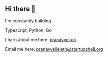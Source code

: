 ## Hi there 👋

I'm constantly building. 

Typescript, Python, Go

Learn about me here: [pranavvel.co](https://pranavvel.co)

Email me here: [pranavvelleleth@startupshell.org](mailto:pranavvelleleth@startupshell.org)
